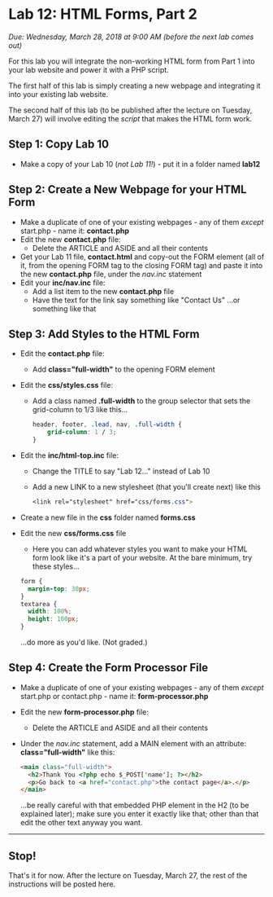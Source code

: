 # Lab 12: HTML Forms, Part 2
*Due: Wednesday, March 28, 2018 at 9:00 AM (before the next lab comes out)*

For this lab you will integrate the non-working HTML form from Part 1 into your lab website and power it with a PHP script.

The first half of this lab is simply creating a new webpage and integrating it into your existing lab website.

The second half of this lab (to be published after the lecture on Tuesday, March 27) will involve editing the *script* that makes the HTML form work.

## Step 1: Copy Lab 10

- Make a copy of your Lab 10 (*not Lab 11!*) - put it in a folder named **lab12**

## Step 2: Create a New Webpage for your HTML Form

- Make a duplicate of one of your existing webpages - any of them *except* start.php - name it: **contact.php**
- Edit the new **contact.php** file:
  - Delete the ARTICLE and ASIDE and all their contents
- Get your Lab 11 file, **contact.html** and copy-out the FORM element (all of it, from the opening FORM tag to the closing FORM tag) and paste it into the new **contact.php** file, under the *nav.inc* statement
- Edit your **inc/nav.inc** file:
  - Add a list item to the new **contact.php** file
  - Have the text for the link say something like "Contact Us" ...or something like that

## Step 3: Add Styles to the HTML Form

- Edit the **contact.php** file:

  - Add **class="full-width"** to the opening FORM element

- Edit the **css/styles.css** file:

  - Add a class named **.full-width** to the group selector that sets the grid-column to 1/3 like this...

    ```css
    header, footer, .lead, nav, .full-width {
    	grid-column: 1 / 3;
    }
    ```

- Edit the **inc/html-top.inc** file:

  - Change the TITLE to say "Lab 12..." instead of Lab 10

  - Add a new LINK to a new stylesheet (that you'll create next) like this

    ```css
    <link rel="stylesheet" href="css/forms.css">
    ```

- Create a new file in the **css** folder named **forms.css**

- Edit the new **css/forms.css** file

  - Here you can add whatever styles you want to make your HTML form look like it's a part of your website.  At the bare minimum, try these styles...

  ```css
  form { 
  	margin-top: 30px;
  }
  textarea {
  	width: 100%;
  	height: 100px;
  }
  ```

  ...do more as you'd like.  (Not graded.)


## Step 4: Create the Form Processor File

- Make a duplicate of one of your existing webpages - any of them *except* start.php or contact.php - name it: **form-processor.php**
- Edit the new **form-processor.php** file:
  - Delete the ARTICLE and ASIDE and all their contents

- Under the *nav.inc* statement, add a MAIN element with an attribute: **class="full-width"** like this:

  ```html
  <main class="full-width">
    <h2>Thank You <?php echo $_POST['name']; ?></h2>
    <p>Go back to <a href="contact.php">the contact page</a>.</p>
  </main>
  ```

  ...be really careful with that embedded PHP element in the H2 (to be explained later); make sure you enter it exactly like that; other than that edit the other text anyway you want.

<hr>

## Stop!

That's it for now.  After the lecture on Tuesday, March 27, the rest of the instructions will be posted here.